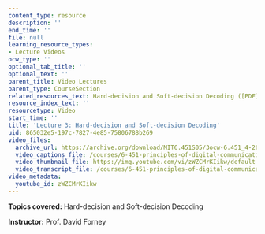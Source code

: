 ```yaml
---
content_type: resource
description: ''
end_time: ''
file: null
learning_resource_types:
- Lecture Videos
ocw_type: ''
optional_tab_title: ''
optional_text: ''
parent_title: Video Lectures
parent_type: CourseSection
related_resources_text: Hard-decision and Soft-decision Decoding ([PDF](/courses/6-451-principles-of-digital-communication-ii-spring-2005/resources/chap_5))
resource_index_text: ''
resourcetype: Video
start_time: ''
title: 'Lecture 3: Hard-decision and Soft-decision Decoding'
uid: 865032e5-197c-7827-4e85-75806788b269
video_files:
  archive_url: https://archive.org/download/MIT6.451S05/3ocw-6.451_4-261-09feb2005-220k.mp4
  video_captions_file: /courses/6-451-principles-of-digital-communication-ii-spring-2005/6586f05a379f5942a23e379c8e41a48d_zWZCMrKIikw.vtt
  video_thumbnail_file: https://img.youtube.com/vi/zWZCMrKIikw/default.jpg
  video_transcript_file: /courses/6-451-principles-of-digital-communication-ii-spring-2005/a5318ef5e5489f268ad8a08d31618bbe_zWZCMrKIikw.pdf
video_metadata:
  youtube_id: zWZCMrKIikw
---
```


**Topics covered:** Hard-decision and Soft-decision Decoding

**Instructor:** Prof. David Forney